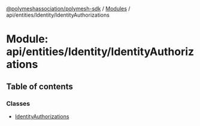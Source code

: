 [@polymeshassociation/polymesh-sdk](../README.md) / [Modules](../modules.md) / api/entities/Identity/IdentityAuthorizations

# Module: api/entities/Identity/IdentityAuthorizations

## Table of contents

### Classes

- [IdentityAuthorizations](../classes/api_entities_Identity_IdentityAuthorizations.IdentityAuthorizations.md)
